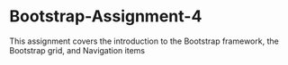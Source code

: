# Bootstrap-Assignment-4
This assignment covers the introduction to the Bootstrap framework, the Bootstrap grid, and Navigation items
